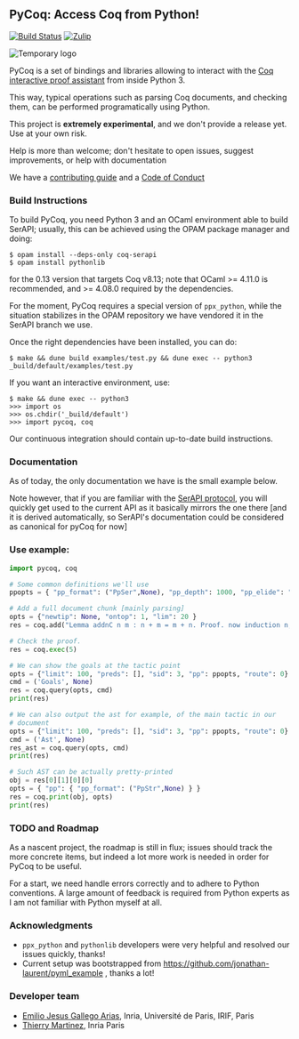 ## PyCoq: Access Coq from Python!

[![Build Status][action-badge]][action-link]
[![Zulip][zulip-badge]][zulip-link]

[action-badge]: https://github.com/ejgallego/pycoq/actions/workflows/ci.yml/badge.svg?branch=v8.13
[action-link]: https://github.com/ejgallego/pycoq/actions/workflows/ci.yml?query=branch%3Av8.13

[zulip-badge]: https://img.shields.io/badge/Zulip-chat-informational.svg
[zulip-link]: https://coq.zulipchat.com/#narrow/stream/301571-PyCoq

![Temporary logo][tmp-logo]

[tmp-logo]: http://1.bp.blogspot.com/-gG_8XR3MKJU/TtVO_VjsP6I/AAAAAAAAAUc/T-zU36EYp7s/s400/tattoo-rae-rooster-snake.jpg

PyCoq is a set of bindings and libraries allowing to interact with the
[Coq interactive proof assistant](https://github.com/coq/coq) from
inside Python 3.

This way, typical operations such as parsing Coq documents, and
checking them, can be performed programatically using Python.

This project is **extremely experimental**, and we don't provide a
release yet. Use at your own risk.

Help is more than welcome; don't hesitate to open issues, suggest
improvements, or help with documentation

We have a [contributing guide](CONTRIBUTING.md) and a [Code of Conduct](CODE_OF_CONDUCT.md)

### Build Instructions

To build PyCoq, you need Python 3 and an OCaml environment able to
build SerAPI; usually, this can be achieved using the OPAM package
manager and doing:
```
$ opam install --deps-only coq-serapi
$ opam install pythonlib
```
for the 0.13 version that targets Coq v8.13; note that OCaml >= 4.11.0
is recommended, and >= 4.08.0 required by the dependencies.

For the moment, PyCoq requires a special version of `ppx_python`, while the situation stabilizes
in the OPAM repository we have vendored it in the SerAPI branch we use.

Once the right dependencies have been installed, you can do:
```
$ make && dune build examples/test.py && dune exec -- python3 _build/default/examples/test.py
```

If you want an interactive environment, use:
```
$ make && dune exec -- python3
>>> import os
>>> os.chdir('_build/default')
>>> import pycoq, coq
```

Our continuous integration should contain up-to-date build
instructions.

### Documentation

As of today, the only documentation we have is the small example below.

Note however, that if you are familiar with the [SerAPI protocol](https://github.com/ejgallego/coq-serapi), you will quickly
get used to the current API as it basically mirrors the one there [and it is derived automatically, so SerAPI's documentation could
be considered as canonical for pyCoq for now]

### Use example:

```python
import pycoq, coq

# Some common definitions we'll use
ppopts = { "pp_format": ("PpSer",None), "pp_depth": 1000, "pp_elide": "...", "pp_margin": 90}

# Add a full document chunk [mainly parsing]
opts = {"newtip": None, "ontop": 1, "lim": 20 }
res = coq.add("Lemma addnC n m : n + m = m + n. Proof. now induction n; simpl; auto; rewrite IHn. Qed.", opts)

# Check the proof.
res = coq.exec(5)

# We can show the goals at the tactic point
opts = {"limit": 100, "preds": [], "sid": 3, "pp": ppopts, "route": 0}
cmd = ('Goals', None)
res = coq.query(opts, cmd)
print(res)

# We can also output the ast for example, of the main tactic in our
# document
opts = {"limit": 100, "preds": [], "sid": 3, "pp": ppopts, "route": 0}
cmd = ('Ast', None)
res_ast = coq.query(opts, cmd)
print(res)

# Such AST can be actually pretty-printed
obj = res[0][1][0][0]
opts = { "pp": { "pp_format": ("PpStr",None) } }
res = coq.print(obj, opts)
print(res)
```

### TODO and Roadmap

As a nascent project, the roadmap is still in flux; issues should
track the more concrete items, but indeed a lot more work is needed in
order for PyCoq to be useful.

For a start, we need handle errors correctly and to adhere to Python
conventions. A large amount of feedback is required from Python
experts as I am not familiar with Python myself at all.

### Acknowledgments

- `ppx_python` and `pythonlib` developers were very helpful and resolved our issues quickly, thanks!
- Current setup was bootstrapped from https://github.com/jonathan-laurent/pyml_example , thanks a lot!

### Developer team

- [Emilio Jesus Gallego Arias](https://www.irif.fr/~gallego), Inria, Université de Paris, IRIF, Paris
- [Thierry Martinez](https://github.com/thierry-martinez), Inria Paris
